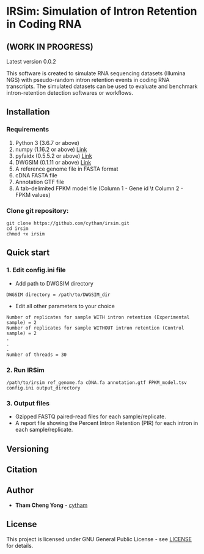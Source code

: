 # IRSim: Simulation of Intron Retention in Coding RNA 

## (WORK IN PROGRESS)

Latest version 0.0.2

This software is created to simulate RNA sequencing datasets (Illumina NGS) with pseudo-random intron retention events in coding RNA transcripts. The simulated datasets can be used to evaluate and benchmark intron-retention detection softwares or workflows. 

## Installation

### Requirements
1. Python 3 (3.6.7 or above)
2. numpy (1.16.2  or above) [Link](https://scipy.org/install.html)
3. pyfaidx (0.5.5.2  or above) [Link](https://pypi.org/project/pyfaidx/)
4. DWGSIM (0.1.11  or above) [Link](https://github.com/nh13/DWGSIM)
5. A reference genome file in FASTA format
6. cDNA FASTA file
7. Annotation GTF file
8. A tab-delimited FPKM model file (Column 1 - Gene id \t Column 2 - FPKM values)

### Clone git repository:
```
git clone https://github.com/cytham/irsim.git 
cd irsim
chmod +x irsim
```

## Quick start
### 1. Edit config.ini file
* Add path to DWGSIM directory
```
DWGSIM directory = /path/to/DWGSIM_dir
```
* Edit all other parameters to your choice
```
Number of replicates for sample WITH intron retention (Experimental sample) = 2 
Number of replicates for sample WITHOUT intron retention (Control sample) = 2
.
.
.
Number of threads = 30
```

### 2. Run IRSim
```
/path/to/irsim ref_genome.fa cDNA.fa annotation.gtf FPKM_model.tsv config.ini output_directory
```

### 3. Output files
* Gzipped FASTQ paired-read files for each sample/replicate.
* A report file showing the Percent Intron Retention (PIR) for each intron in each sample/replicate.

## Versioning

## Citation

## Author

* **Tham Cheng Yong** - [cytham](https://github.com/cytham)

## License

This project is licensed under GNU General Public License - see [LICENSE](https://github.com/cytham/irsim/blob/master/LICENSE) for details.
